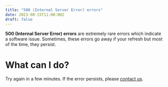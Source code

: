 ```yaml
---
title: "500 (Internal Server Error) errors"
date: 2023-08-15T11:00:00Z
draft: false
---
```

**500 (Internal Server Error) errors** are extremely rare errors which indicate a software issue. Sometimes, these errors go away if your refresh but most of the time, they persist.

# What can I do?
Try again in a few minutes. If the error persists, please <a href="https://wikiforge.github.io/contact-us">contact us</a>.